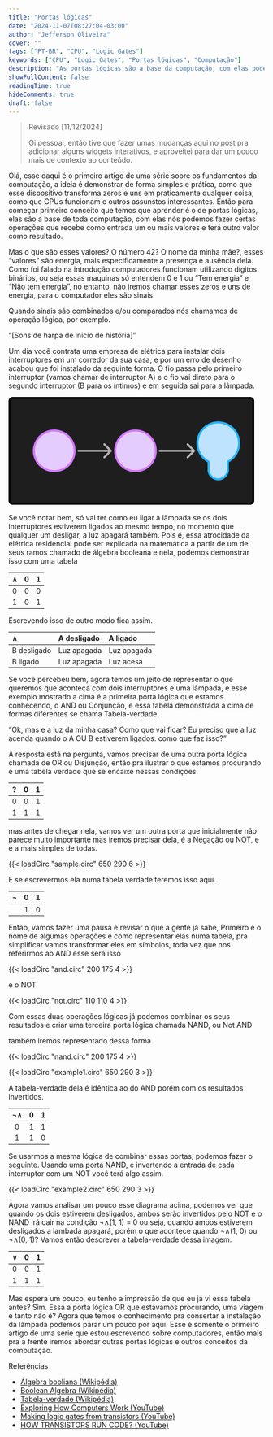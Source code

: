 ```yaml
---
title: "Portas lógicas"
date: "2024-11-07T08:27:04-03:00"
author: "Jefferson Oliveira"
cover: ""
tags: ["PT-BR", "CPU", "Logic Gates"]
keywords: ["CPU", "Logic Gates", "Portas lógicas", "Computação"]
description: "As portas lógicas são a base da computação, com elas podemos fazer operações binárias que calculam desde a soma de dois números até a execução um programa."
showFullContent: false
readingTime: true
hideComments: true
draft: false
---
```

> Revisado [11/12/2024]
>
> Oi pessoal, então tive que fazer umas mudanças aqui no post pra adicionar alguns widgets
> interativos, e aproveitei para dar um pouco mais de contexto ao conteúdo.

Olá, esse daqui é o primeiro artigo de uma série sobre os fundamentos da computação, a ideia é demonstrar de forma simples e prática, como que esse dispositivo transforma zeros e uns em praticamente qualquer coisa, como que CPUs funcionam e outros assunstos interessantes. Então para começar  primeiro conceito que temos que aprender é o de portas lógicas, elas são a base de toda computação, com elas nós podemos fazer certas operações que recebe como entrada um ou mais valores e terá outro valor como resultado.

Mas o que são esses valores? O número 42? O nome da minha mãe?, esses “valores” são energia, mais especificamente a presença e ausência dela. Como foi falado na introdução computadores funcionam utilizando dígitos binários, ou seja essas maquinas só entendem 0 e 1 ou “Tem energia” e  “Não tem energia”, no entanto, não iremos chamar esses zeros e uns de energia, para o computador eles são sinais.

Quando sinais são combinados e/ou comparados nós chamamos de operação lógica, por exemplo.

“[Sons de harpa de inicio de história]”

Um dia você contrata uma empresa de elétrica para instalar dois interruptores em um corredor da sua casa, e por um erro de desenho acabou que foi instalado da seguinte forma.
O fio passa pelo primeiro interruptor (vamos chamar de interruptor A) e o fio vai direto para o segundo interruptor (B para os íntimos) e em seguida sai para a lâmpada.

![](./CPUImageFrame1.png)

Se você notar bem, só vai ter como eu ligar a lâmpada se os dois interruptores estiverem ligados ao mesmo tempo, no momento que qualquer um desligar, a luz apagará também. Pois é, essa atrocidade da elétrica residencial pode ser explicada na matemática a partir de um de seus ramos chamado de álgebra booleana e nela, podemos demonstrar isso com uma tabela

| ∧ | 0 | 1 |
| :-----: | :-----: | :-----: |
| 0 | 0 | 0 |
| 1 | 0 | 1 |

Escrevendo isso de outro modo fica assim.

| ∧ | A desligado | A ligado |
| :----- | :----- | :----- |
| B desligado | Luz apagada | Luz apagada |
| B ligado | Luz apagada | Luz acesa |

Se você percebeu bem, agora temos um jeito de representar o que queremos que aconteça com dois interruptores e uma lâmpada, e esse exemplo mostrado a cima é a primeira porta lógica que estamos conhecendo, o AND ou Conjunção, e essa tabela demonstrada a cima de formas diferentes se chama Tabela-verdade.

“Ok, mas e a luz da minha casa? Como que vai ficar? Eu preciso que a luz acenda quando o A OU B estiverem ligados. como que faz isso?”

A resposta está na pergunta, vamos precisar de uma outra porta lógica chamada de OR ou Disjunção, então pra ilustrar o que estamos procurando é uma tabela verdade que se encaixe nessas condições.

| ? | 0 | 1 |
| :-----: | :-----: | :-----: |
| 0 | 0 | 1 |
| 1 | 1 | 1 |

mas antes de chegar nela, vamos ver um outra porta que inicialmente não parece muito importante mas iremos precisar dela, é a Negação ou NOT, e é a mais simples de todas.

{{< loadCirc "sample.circ" 650 290 6 >}}

E se escrevermos ela numa tabela verdade teremos isso aqui.

| ¬ | 0 | 1 |
| :-----: | :-----: | :-----: |
|  | 1 | 0 |

Então, vamos fazer uma pausa e revisar o que a gente já sabe, Primeiro é o nome de algumas operações e como representar elas numa tabela, pra simplificar vamos transformar eles em símbolos, toda vez que nos referirmos ao AND esse será isso

{{< loadCirc "and.circ" 200 175 4 >}}

e o NOT

{{< loadCirc "not.circ" 110 110 4 >}}

Com essas duas operações lógicas já podemos combinar os seus resultados e criar uma terceira porta lógica chamada NAND, ou Not AND

também iremos representado dessa forma

{{< loadCirc "nand.circ" 200 175 4 >}}

{{< loadCirc "example1.circ" 650 290 3 >}}

A tabela-verdade dela é idêntica ao do AND porém com os resultados invertidos.

| ¬∧ | 0 | 1 |
| :-----: | :-----: | :-----: |
| 0 | 1 | 1 |
| 1 | 1 | 0 |

Se usarmos a mesma lógica de combinar essas portas, podemos fazer o seguinte. Usando uma porta NAND, e invertendo a entrada de cada interruptor com um NOT você terá algo assim.

{{< loadCirc "example2.circ" 650 290 3 >}}

Agora vamos analisar um pouco esse diagrama acima, podemos ver que quando os dois estiverem desligados, ambos serão invertidos pelo NOT e o NAND irá cair na condição ¬∧(1, 1) = 0 ou seja, quando ambos estiverem desligados a lambada apagará, porém o que acontece quando ¬∧(1, 0) ou ¬∧(0, 1)? Vamos então descrever a tabela-verdade dessa imagem.

| ∨ | 0 | 1 |
| :-----: | :-----: | :-----: |
| 0 | 0 | 1 |
| 1 | 1 | 1 |

Mas espera um pouco, eu tenho a impressão de que eu já vi essa tabela antes? Sim. Essa a porta lógica OR que estávamos procurando, uma viagem e tanto não é? Agora que temos o conhecimento pra consertar a instalação da lâmpada podemos parar um pouco por aqui. Esse é somente o primeiro artigo de uma série que estou escrevendo sobre computadores, então mais pra a frente iremos abordar outras portas lógicas e outros conceitos da computação.

Referências

* [Álgebra booliana (Wikipédia)](https://pt.wikipedia.org/wiki/%C3%81lgebra_booliana)
* [Boolean Algebra (Wikipédia)](https://en.wikipedia.org/wiki/Boolean_algebra)
* [Tabela-verdade  (Wikipédia)](https://pt.wikipedia.org/wiki/Tabela-verdade)
* [Exploring How Computers Work (YouTube)](https://www.youtube.com/watch?v=QZwneRb-zqA)
* [Making logic gates from transistors (YouTube)](https://www.youtube.com/watch?v=sTu3LwpF6XI)
* [HOW TRANSISTORS RUN CODE? (YouTube)](https://www.youtube.com/watch?v=HjneAhCy2N4)
